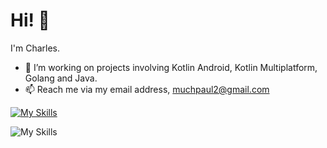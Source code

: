 # Hi! :wave:

I'm Charles.
- 🔭 I’m working on projects involving Kotlin Android, Kotlin Multiplatform, Golang and Java.
- 📫 Reach me via my email address, muchpaul2@gmail.com

 [![My Skills](https://skillicons.dev/icons?i=java,kotlin,go,firebase,github,aws,androidstudio)](https://skillicons.dev)

<!--[![My Skills](https://github-readme-stats.vercel.app/api?username=CharlesMuchogo&show_icons=true&count_private=true&include_all_commits&theme=tokyonight)] -->
![My Skills](https://github-readme-streak-stats.herokuapp.com/?user=CharlesMuchogo&show_icons=true&locale=en&layout=compact&theme=tokyonight)

<!--[![My wakatime stats](https://github-readme-stats.vercel.app/api/wakatime?username=charles_&theme=radical&custom_title=My%20Wakatime%20Stats&layout=compact)](https://github.com/CharlesMuchogo)


[![Top Langs](https://github-readme-stats.vercel.app/api/top-langs/?username=CharlesMuchogo&layout=compact&theme=tokyonight)](https://github.com/Domains18/github-readme-stats) -->


